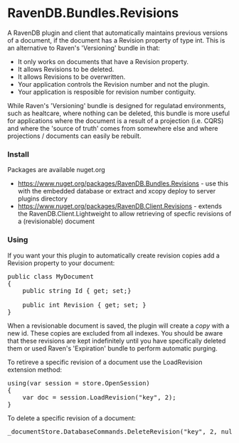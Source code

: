 RavenDB.Bundles.Revisions
=========================

A RavenDB plugin and client that automatically maintains previous versions of a document, if the document has a Revision property of type int. This is an alternative to Raven's 'Versioning' bundle in that:

* It only works on documents that have a Revision property.
* It allows Revisions to be deleted.
* It allows Revisions to be overwritten.
* Your application controls the Revision number and not the plugin.
* Your application is resposible for revision number contiguity.

While Raven's 'Versioning' bundle is designed for regulatad environments, such as healtcare, where nothing can be deleted, this bundle is more useful for applications where the document is a result of a projection (i.e. CQRS) and where the 'source of truth' comes from somewhere else and where projections / documents can easily be rebuilt.



### Install

Packages are available nuget.org

* https://www.nuget.org/packages/RavenDB.Bundles.Revisions - use this with the embedded database or extract and xcopy deploy to server plugins directory
* https://www.nuget.org/packages/RavenDB.Client.Revisions - extends the RavenDB.Client.Lightweight to allow retrieving of specfic revisions of a (revisionable) document

### Using

If you want your this plugin to automatically create revision copies add a Revision property to your document:

<pre>
public class MyDocument
{
    public string Id { get; set;}
    
    public int Revision { get; set; }
}
</pre>

When a revisionable document is saved, the plugin will create a _copy_ with a new id. These copies are excluded from all indexes. You should be aware that these revisions are kept indefinitely until you have specifically deleted them or used Raven's 'Expiration' bundle to perform automatic purging.

To retireve a specific revision of a document use the LoadRevision extension method:

<pre>
using(var session = store.OpenSession)
{
    var doc = session.LoadRevision<MyDocument>("key", 2);
}
</pre>

To delete a specific revision of a document:

<pre>
_documentStore.DatabaseCommands.DeleteRevision("key", 2, null);
<ptr>

